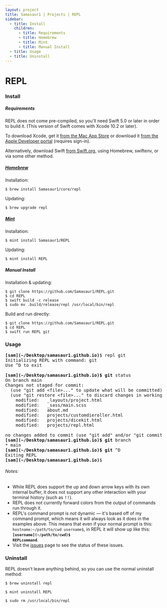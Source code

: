 ```yaml
---
layout: project
title: Samasaur1 | Projects | REPL
sidebar:
  - title: Install
    children:
      - title: Requirements
      - title: Homebrew
      - title: Mint
      - title: Manual Install
  - title: Usage
  - title: Uninstall
---
```

# REPL
### Install
##### Requirements
REPL does not come pre-compiled, so you'll need Swift 5.0 or later in order to build it. (This version of Swift comes with Xcode 10.2 or later).

To download Xcode, get it [from the Mac App Store](https://apps.apple.com/us/app/xcode/id497799835) or download it [from the Apple Developer portal](https://developer.apple.com/download/more/) (requires sign-in).

Alternatively, download Swift [from Swift.org](https://swift.org/download/), using Homebrew, swiftenv, or via some other method.
##### [Homebrew](https://brew.sh/)
Installation:
<pre class="user-select-all">
<code><span class="user-select-none">$ </span>brew install Samasaur1/core/repl</code></pre>
Updating:
<pre class="user-select-all">
<code><span class="user-select-none">$ </span>brew upgrade repl</code></pre>
##### [Mint](https://github.com/yonaskolb/mint)
Installation:
<pre class="user-select-all">
<code><span class="user-select-none">$ </span>mint install Samasaur1/REPL</code></pre>
Updating:
<pre class="user-select-all">
<code><span class="user-select-none">$ </span>mint install REPL</code></pre>
##### Manual Install
Installation & updating:
```
$ git clone https://github.com/Samasaur1/REPL.git
$ cd REPL
$ swift build -c release
$ sudo mv .build/release/repl /usr/local/bin/repl
```
Build and run directly:
```
$ git clone https://github.com/Samasaur1/REPL.git
$ cd REPL
$ swift run REPL git
```

### Usage
  <pre>
<strong><span class="text-danger">[sam]</span><span class="text-primary">(~/Desktop/samasaur1.github.io)</span></strong>$ <kbd>repl git</kbd>
Initializing REPL with command: git
Use ^D to exit

<strong><span class="text-danger">[sam]</span><span class="text-primary">(~/Desktop/samasaur1.github.io)</span><span class="text-success">$ git</span></strong> <kbd>status</kbd>
On branch main
Changes not staged for commit:
  (use "git add &lt;file&gt;..." to update what will be committed)
  (use "git restore &lt;file&gt;..." to discard changes in working directory)
	modified:   _layouts/project.html
	modified:   _sass/main.scss
	modified:   about.md
	modified:   projects/customdieroller.html
	modified:   projects/dicekit.html
	modified:   projects/repl.html

no changes added to commit (use "git add" and/or "git commit -a")
<strong><span class="text-danger">[sam]</span><span class="text-primary">(~/Desktop/samasaur1.github.io)</span><span class="text-success">$ git</span></strong> <kbd>branch</kbd>
* main
<strong><span class="text-danger">[sam]</span><span class="text-primary">(~/Desktop/samasaur1.github.io)</span><span class="text-success">$ git</span></strong> <kbd>^D</kbd>
Exiting REPL
<strong><span class="text-danger">[sam]</span><span class="text-primary">(~/Desktop/samasaur1.github.io)</span></strong>$</pre>

###### Notes:
* While REPL does support the up and down arrow keys with its own internal buffer,
  it does not support any other interaction with your terminal history (such as <kbd>!!</kbd>).
* REPL does not currently forward colors from the output of commands run through it.
* REPL's command prompt is _not_ dynamic — it's based off of my command prompt,
  which means it will always look as it does in the examples above.
  This means that even if your normal prompt is this: `hostname:~/path/to/cwd username$`, in REPL it will show up like this:
  <code><strong><span class="text-danger">[username]</span><span class="text-primary">(~/path/to/cwd)</span><span class="text-success">$ REPLcommand</span></strong></code>.
* Visit the [issues](https://github.com/Samasaur1/REPL/issues) page to see the status of these issues.

### Uninstall
REPL doesn't leave anything behind, so you can use the normal uninstall method:
<pre class="user-select-all">
<code><span class="user-select-none">$ </span>brew uninstall repl</code></pre>
<pre class="user-select-all">
<code><span class="user-select-none">$ </span>mint uninstall REPL</code></pre>
<pre class="user-select-all">
<code><span class="user-select-none">$ </span>sudo rm /usr/local/bin/repl</code></pre>
